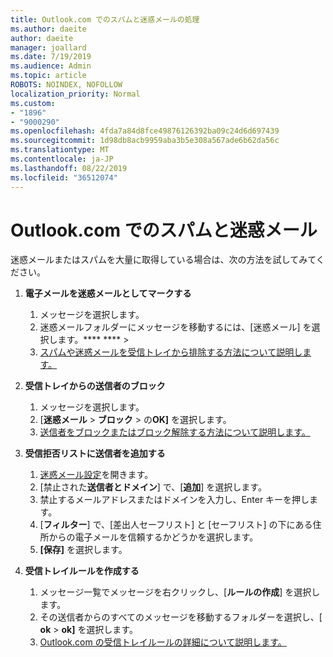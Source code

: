 ```yaml
---
title: Outlook.com でのスパムと迷惑メールの処理
ms.author: daeite
author: daeite
manager: joallard
ms.date: 7/19/2019
ms.audience: Admin
ms.topic: article
ROBOTS: NOINDEX, NOFOLLOW
localization_priority: Normal
ms.custom:
- "1896"
- "9000290"
ms.openlocfilehash: 4fda7a84d8fce49876126392ba09c24d6d697439
ms.sourcegitcommit: 1d98db8acb9959aba3b5e308a567ade6b62da56c
ms.translationtype: MT
ms.contentlocale: ja-JP
ms.lasthandoff: 08/22/2019
ms.locfileid: "36512074"
---
```

# <a name="spam-and-junk-email-in-outlookcom"></a>Outlook.com でのスパムと迷惑メール

迷惑メールまたはスパムを大量に取得している場合は、次の方法を試してみてください。

1. **電子メールを迷惑メールとしてマークする**
    1. メッセージを選択します。
    1. 迷惑メールフォルダーにメッセージを移動するには、[迷惑メール] を選択します。**** **** > 
    1. [スパムや迷惑メールを受信トレイから排除する方法について説明します。](https://support.office.com/article/a3ece97b-82f8-4a5e-9ac3-e92fa6427ae4?wt.mc_id=Office_Outlook_com_Alchemy)

1. **受信トレイからの送信者のブロック**
    1. メッセージを選択します。
    1. [**迷惑メール** > **ブロック** > の**OK]** を選択します。
    1. [送信者をブロックまたはブロック解除する方法について説明します。](https://support.office.com/article/afba1c94-77bb-4f50-8b85-057cf52f4d5e?wt.mc_id=Office_Outlook_com_Alchemy)

1. **受信拒否リストに送信者を追加する**
    1. [迷惑メール設定](https://outlook.live.com/mail/options/mail/junkEmail/blockedSendersAndDomainsV2)を開きます。
    1. [禁止された**送信者とドメイン**] で、[**追加**] を選択します。
    1. 禁止するメールアドレスまたはドメインを入力し、Enter キーを押します。
    1. [**フィルター**] で、[差出人セーフリスト] と [セーフリスト] の下にある住所からの電子メールを信頼するかどうかを選択します。
    1. **[保存]** を選択します。

1. **受信トレイルールを作成する**
    1. メッセージ一覧でメッセージを右クリックし、[**ルールの作成**] を選択します。
    1. その送信者からのすべてのメッセージを移動するフォルダーを選択し、[ **ok** > **ok]** を選択します。
    1. [Outlook.com の受信トレイルールの詳細について説明します。](https://support.office.com/article/4b094371-a5d7-49bd-8b1b-4e4896a7cc5d?wt.mc_id=Office_Outlook_com_Alchemy)